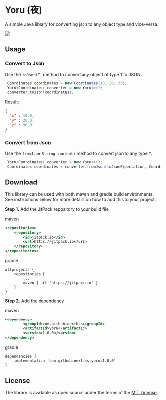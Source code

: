 # Yoru (夜)
A simple Java library for converting json to any object type and vice-versa.

[![](https://img.shields.io/badge/next-opensource-blue.svg)](https://www.nextbss.co.ao)

Usage
---------------

### Convert to Json
Use the ```toJson(T)``` method to convert any object of type ```T``` to JSON.
```java
 Coordinates coordinates = new Coordinates(10, 20, 30);
 Yoru<Coordinates> converter = new Yoru<>();
 converter.toJson(coordinates);
```

Result:
```json
{
  "x" : 10.0,
  "y" : 20.0,
  "z" : 30.0
}
```

### Convert from Json
Use the ```fromJson(String content)``` method to convert json to any type ```T```.
```java
 Yoru<Coordinates> converter = new Yoru<>();
 Coordinates coordinates = converter.fromJson(toJsonExpectation, Coordinates.class);
```


Download
---------------

This library can be used with both maven and gradle build environments. See instructions below
for more details on how to add this to your project.

**Step 1.** Add the JitPack repository to your build file

maven
```xml
<repositories>
    <repository>
        <id>jitpack.io</id>
        <url>https://jitpack.io</url>
    </repository>
</repositories>
```

gradle
```
allprojects {
    repositories {
        ...
        maven { url 'https://jitpack.io' }
    }
}
```

**Step 2.** Add the dependency

maven 
```xml
<dependency>
        <groupId>com.github.nextbss</groupId>
        <artifactId>yoru</artifactId>
        <version>1.0.0</version>
</dependency>
```

gradle
```
dependencies {
    implementation 'com.github.nextbss:yoru:1.0.0'
}
```

License
----------------


The library is available as open source under the terms of the [MIT License](http://opensource.org/licenses/MIT).